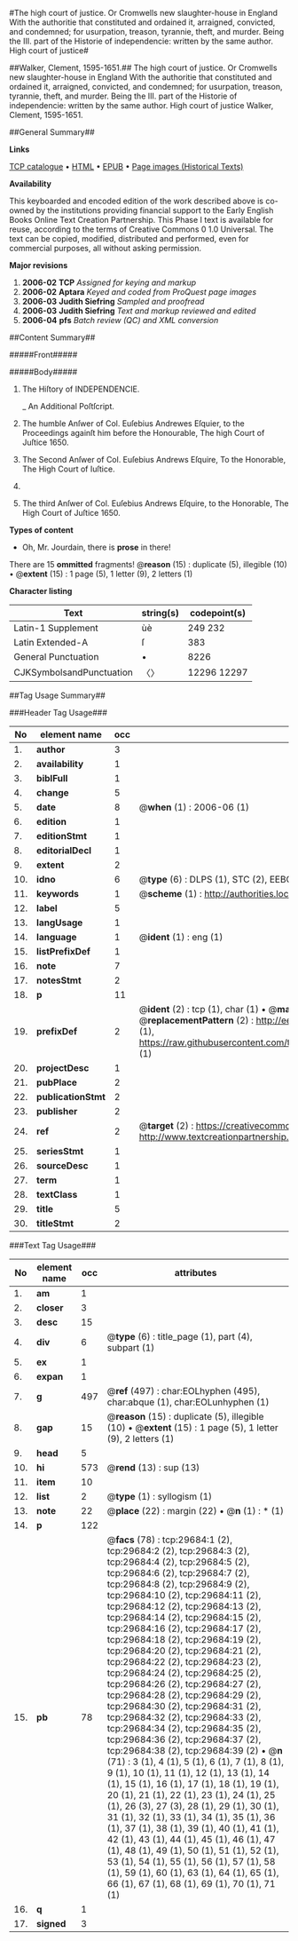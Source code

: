 #The high court of justice. Or Cromwells new slaughter-house in England With the authoritie that constituted and ordained it, arraigned, convicted, and condemned; for usurpation, treason, tyrannie, theft, and murder. Being the III. part of the Historie of independencie: written by the same author. High court of justice#

##Walker, Clement, 1595-1651.##
The high court of justice. Or Cromwells new slaughter-house in England With the authoritie that constituted and ordained it, arraigned, convicted, and condemned; for usurpation, treason, tyrannie, theft, and murder. Being the III. part of the Historie of independencie: written by the same author.
High court of justice
Walker, Clement, 1595-1651.

##General Summary##

**Links**

[TCP catalogue](http://www.ota.ox.ac.uk/tcp/)  • 
[HTML](http://tei.it.ox.ac.uk/tcp/Texts-HTML/free/A66/A66820.html)  • 
[EPUB](http://tei.it.ox.ac.uk/tcp/Texts-EPUB/free/A66/A66820.epub) • 
[Page images (Historical Texts)](https://data.historicaltexts.jisc.ac.uk/view?pubId=eebo-99825304e&pageId=eebo-99825304e-29684-1)

**Availability**

This keyboarded and encoded edition of the
	       work described above is co-owned by the institutions
	       providing financial support to the Early English Books
	       Online Text Creation Partnership. This Phase I text is
	       available for reuse, according to the terms of Creative
	       Commons 0 1.0 Universal. The text can be copied,
	       modified, distributed and performed, even for
	       commercial purposes, all without asking permission.

**Major revisions**

1. __2006-02__ __TCP__ *Assigned for keying and markup*
1. __2006-02__ __Aptara__ *Keyed and coded from ProQuest page images*
1. __2006-03__ __Judith Siefring__ *Sampled and proofread*
1. __2006-03__ __Judith Siefring__ *Text and markup reviewed and edited*
1. __2006-04__ __pfs__ *Batch review (QC) and XML conversion*

##Content Summary##

#####Front#####

#####Body#####

1. The Hiſtory
of
INDEPENDENCIE.

    _ An Additional Poſtſcript.

1. The humble Anſwer of Col. Euſebius
Andrewes Eſquier, to the Proceedings
againſt him before the
Honourable, The high Court of
Juſtice 1650.

1. The Second Anſwer of Col. Euſebius
Andrews Eſquire, To the Honorable,
The High Court of Iuſtice.
1650.

1. The third Anſwer of Col. Euſebius Andrews
Eſquire, to the Honorable, The High
Court of Juſtice 1650.

**Types of content**

  * Oh, Mr. Jourdain, there is **prose** in there!

There are 15 **ommitted** fragments! 
 @__reason__ (15) : duplicate (5), illegible (10)  •  @__extent__ (15) : 1 page (5), 1 letter (9), 2 letters (1)

**Character listing**


|Text|string(s)|codepoint(s)|
|---|---|---|
|Latin-1 Supplement|ùè|249 232|
|Latin Extended-A|ſ|383|
|General Punctuation|•|8226|
|CJKSymbolsandPunctuation|〈〉|12296 12297|

##Tag Usage Summary##

###Header Tag Usage###

|No|element name|occ|attributes|
|---|---|---|---|
|1.|__author__|3||
|2.|__availability__|1||
|3.|__biblFull__|1||
|4.|__change__|5||
|5.|__date__|8| @__when__ (1) : 2006-06 (1)|
|6.|__edition__|1||
|7.|__editionStmt__|1||
|8.|__editorialDecl__|1||
|9.|__extent__|2||
|10.|__idno__|6| @__type__ (6) : DLPS (1), STC (2), EEBO-CITATION (1), PROQUEST (1), VID (1)|
|11.|__keywords__|1| @__scheme__ (1) : http://authorities.loc.gov/ (1)|
|12.|__label__|5||
|13.|__langUsage__|1||
|14.|__language__|1| @__ident__ (1) : eng (1)|
|15.|__listPrefixDef__|1||
|16.|__note__|7||
|17.|__notesStmt__|2||
|18.|__p__|11||
|19.|__prefixDef__|2| @__ident__ (2) : tcp (1), char (1)  •  @__matchPattern__ (2) : ([0-9\-]+):([0-9IVX]+) (1), (.+) (1)  •  @__replacementPattern__ (2) : http://eebo.chadwyck.com/downloadtiff?vid=$1&page=$2 (1), https://raw.githubusercontent.com/textcreationpartnership/Texts/master/tcpchars.xml#$1 (1)|
|20.|__projectDesc__|1||
|21.|__pubPlace__|2||
|22.|__publicationStmt__|2||
|23.|__publisher__|2||
|24.|__ref__|2| @__target__ (2) : https://creativecommons.org/publicdomain/zero/1.0/ (1), http://www.textcreationpartnership.org/docs/. (1)|
|25.|__seriesStmt__|1||
|26.|__sourceDesc__|1||
|27.|__term__|1||
|28.|__textClass__|1||
|29.|__title__|5||
|30.|__titleStmt__|2||


###Text Tag Usage###

|No|element name|occ|attributes|
|---|---|---|---|
|1.|__am__|1||
|2.|__closer__|3||
|3.|__desc__|15||
|4.|__div__|6| @__type__ (6) : title_page (1), part (4), subpart (1)|
|5.|__ex__|1||
|6.|__expan__|1||
|7.|__g__|497| @__ref__ (497) : char:EOLhyphen (495), char:abque (1), char:EOLunhyphen (1)|
|8.|__gap__|15| @__reason__ (15) : duplicate (5), illegible (10)  •  @__extent__ (15) : 1 page (5), 1 letter (9), 2 letters (1)|
|9.|__head__|5||
|10.|__hi__|573| @__rend__ (13) : sup (13)|
|11.|__item__|10||
|12.|__list__|2| @__type__ (1) : syllogism (1)|
|13.|__note__|22| @__place__ (22) : margin (22)  •  @__n__ (1) : * (1)|
|14.|__p__|122||
|15.|__pb__|78| @__facs__ (78) : tcp:29684:1 (2), tcp:29684:2 (2), tcp:29684:3 (2), tcp:29684:4 (2), tcp:29684:5 (2), tcp:29684:6 (2), tcp:29684:7 (2), tcp:29684:8 (2), tcp:29684:9 (2), tcp:29684:10 (2), tcp:29684:11 (2), tcp:29684:12 (2), tcp:29684:13 (2), tcp:29684:14 (2), tcp:29684:15 (2), tcp:29684:16 (2), tcp:29684:17 (2), tcp:29684:18 (2), tcp:29684:19 (2), tcp:29684:20 (2), tcp:29684:21 (2), tcp:29684:22 (2), tcp:29684:23 (2), tcp:29684:24 (2), tcp:29684:25 (2), tcp:29684:26 (2), tcp:29684:27 (2), tcp:29684:28 (2), tcp:29684:29 (2), tcp:29684:30 (2), tcp:29684:31 (2), tcp:29684:32 (2), tcp:29684:33 (2), tcp:29684:34 (2), tcp:29684:35 (2), tcp:29684:36 (2), tcp:29684:37 (2), tcp:29684:38 (2), tcp:29684:39 (2)  •  @__n__ (71) : 3 (1), 4 (1), 5 (1), 6 (1), 7 (1), 8 (1), 9 (1), 10 (1), 11 (1), 12 (1), 13 (1), 14 (1), 15 (1), 16 (1), 17 (1), 18 (1), 19 (1), 20 (1), 21 (1), 22 (1), 23 (1), 24 (1), 25 (1), 26 (3), 27 (3), 28 (1), 29 (1), 30 (1), 31 (1), 32 (1), 33 (1), 34 (1), 35 (1), 36 (1), 37 (1), 38 (1), 39 (1), 40 (1), 41 (1), 42 (1), 43 (1), 44 (1), 45 (1), 46 (1), 47 (1), 48 (1), 49 (1), 50 (1), 51 (1), 52 (1), 53 (1), 54 (1), 55 (1), 56 (1), 57 (1), 58 (1), 59 (1), 60 (1), 63 (1), 64 (1), 65 (1), 66 (1), 67 (1), 68 (1), 69 (1), 70 (1), 71 (1)|
|16.|__q__|1||
|17.|__signed__|3||
